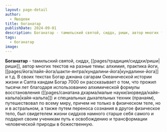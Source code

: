 ```yaml
---
layout: page-detail
author:
  - Яшодеви
title: боганатар
publishDate: 2024-09-01
description: Боганатар - тамильский святой, сиддх, риши, автор многих текстов на разные темы алхимия, практика йоги, кундалини-йога и т.д.
tags:
  - боганатар
image:
---
```

**Боганатар** - тамильский святой, сиддх, [[pages/традиция/сиддхи/риши|риши]], автор многих текстов на разные темы: алхимия, практика йоги, [[pages/йога/лайя-йога/шакти-янтра/кундалини-йога|кундалини-йога]] и т.д. В своих текстах Богар джнана сагарам Океанической истории жизни и Сапта кандам Богар 7000 он рассказывает о том, что прожил тысячи лет благодаря использованию алхимической формулы восстановления ([[pages/санатана дхарма/малые науки/аюрведа/кайя-кальпа|кайя-кальпа]]) и специальных дыхательных техник (пранаям), путешествовал по всему миру, причем не только в физическом теле, но и в астральном, а также путем переноса сознания в другое физическое тело, был свидетелем жизни сиддхов намного старше себя самого и подарил своим ученикам путь к освобождению и трансформации человеческой природы в божественную.

